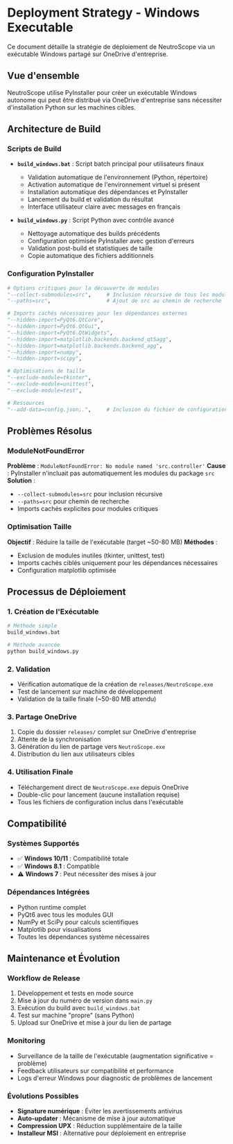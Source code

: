 # Deployment Strategy - Windows Executable

Ce document détaille la stratégie de déploiement de NeutroScope via un exécutable Windows partagé sur OneDrive d'entreprise.

## Vue d'ensemble

NeutroScope utilise PyInstaller pour créer un exécutable Windows autonome qui peut être distribué via OneDrive d'entreprise sans nécessiter d'installation Python sur les machines cibles.

## Architecture de Build

### Scripts de Build
- **`build_windows.bat`** : Script batch principal pour utilisateurs finaux
  - Validation automatique de l'environnement (Python, répertoire)
  - Activation automatique de l'environnement virtuel si présent
  - Installation automatique des dépendances et PyInstaller
  - Lancement du build et validation du résultat
  - Interface utilisateur claire avec messages en français

- **`build_windows.py`** : Script Python avec contrôle avancé
  - Nettoyage automatique des builds précédents
  - Configuration optimisée PyInstaller avec gestion d'erreurs
  - Validation post-build et statistiques de taille
  - Copie automatique des fichiers additionnels

### Configuration PyInstaller

```python
# Options critiques pour la découverte de modules
"--collect-submodules=src",     # Inclusion récursive de tous les modules src
"--paths=src",                  # Ajout de src au chemin de recherche

# Imports cachés nécessaires pour les dépendances externes
"--hidden-import=PyQt6.QtCore",
"--hidden-import=PyQt6.QtGui",
"--hidden-import=PyQt6.QtWidgets",
"--hidden-import=matplotlib.backends.backend_qt5agg",
"--hidden-import=matplotlib.backends.backend_agg",
"--hidden-import=numpy",
"--hidden-import=scipy",

# Optimisations de taille
"--exclude-module=tkinter",
"--exclude-module=unittest", 
"--exclude-module=test",

# Ressources
"--add-data=config.json;.",     # Inclusion du fichier de configuration
```

## Problèmes Résolus

### ModuleNotFoundError
**Problème** : `ModuleNotFoundError: No module named 'src.controller'`
**Cause** : PyInstaller n'incluait pas automatiquement les modules du package `src`
**Solution** : 
- `--collect-submodules=src` pour inclusion récursive
- `--paths=src` pour chemin de recherche
- Imports cachés explicites pour modules critiques

### Optimisation Taille
**Objectif** : Réduire la taille de l'exécutable (target ~50-80 MB)
**Méthodes** :
- Exclusion de modules inutiles (tkinter, unittest, test)
- Imports cachés ciblés uniquement pour les dépendances nécessaires
- Configuration matplotlib optimisée

## Processus de Déploiement

### 1. Création de l'Exécutable
```bash
# Méthode simple
build_windows.bat

# Méthode avancée
python build_windows.py
```

### 2. Validation
- Vérification automatique de la création de `releases/NeutroScope.exe`
- Test de lancement sur machine de développement
- Validation de la taille finale (~50-80 MB attendu)

### 3. Partage OneDrive
1. Copie du dossier `releases/` complet sur OneDrive d'entreprise
2. Attente de la synchronisation
3. Génération du lien de partage vers `NeutroScope.exe`
4. Distribution du lien aux utilisateurs cibles

### 4. Utilisation Finale
- Téléchargement direct de `NeutroScope.exe` depuis OneDrive
- Double-clic pour lancement (aucune installation requise)
- Tous les fichiers de configuration inclus dans l'exécutable

## Compatibilité

### Systèmes Supportés
- ✅ **Windows 10/11** : Compatibilité totale
- ✅ **Windows 8.1** : Compatible
- ⚠️ **Windows 7** : Peut nécessiter des mises à jour

### Dépendances Intégrées
- Python runtime complet
- PyQt6 avec tous les modules GUI
- NumPy et SciPy pour calculs scientifiques
- Matplotlib pour visualisations
- Toutes les dépendances système nécessaires

## Maintenance et Évolution

### Workflow de Release
1. Développement et tests en mode source
2. Mise à jour du numéro de version dans `main.py`
3. Exécution du build avec `build_windows.bat`
4. Test sur machine "propre" (sans Python)
5. Upload sur OneDrive et mise à jour du lien de partage

### Monitoring
- Surveillance de la taille de l'exécutable (augmentation significative = problème)
- Feedback utilisateurs sur compatibilité et performance
- Logs d'erreur Windows pour diagnostic de problèmes de lancement

### Évolutions Possibles
- **Signature numérique** : Éviter les avertissements antivirus
- **Auto-updater** : Mécanisme de mise à jour automatique
- **Compression UPX** : Réduction supplémentaire de la taille
- **Installeur MSI** : Alternative pour déploiement en entreprise 